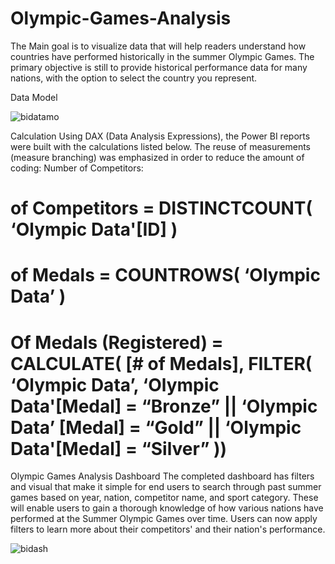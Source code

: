 # Olympic-Games-Analysis


The Main goal is to visualize data that will help readers understand how countries have performed historically in the summer Olympic Games.
The primary objective is still to provide historical performance data for many nations, with the option to select the country you represent.

Data Model

![bidatamo](https://github.com/ChristianMmcly/Olympic-Games-Analysis/assets/117743442/416e9e1e-f121-4e32-90f2-f5f7c1b73627)

Calculation
Using DAX (Data Analysis Expressions), the Power BI reports were built with the calculations listed below. The reuse of measurements (measure branching) was emphasized in order to reduce the amount of coding:
Number of Competitors:
# of Competitors = DISTINCTCOUNT( ‘Olympic Data'[ID] )
# of Medals = COUNTROWS( ‘Olympic Data’ )
# Of Medals (Registered) = CALCULATE( [# of Medals], FILTER( ‘Olympic Data’, ‘Olympic Data'[Medal] = “Bronze” || ‘Olympic Data’ [Medal] = “Gold” || ‘Olympic Data'[Medal] = “Silver” ))

Olympic Games Analysis Dashboard
The completed dashboard has filters and visual that make it simple for end users to search through past summer games based on year, nation, competitor name, and sport category. These will enable users to gain a thorough knowledge of how various nations have performed at the Summer Olympic Games over time.
Users can now apply filters to learn more about their competitors' and their nation's performance.

![bidash](https://github.com/ChristianMmcly/Olympic-Games-Analysis/assets/117743442/4b893ba9-f5ce-40aa-845e-2262c69b7b39)
